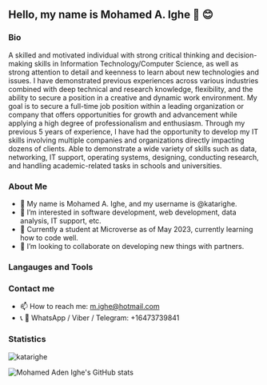 ## Hello, my name is Mohamed A. Ighe 👋 😊

### Bio
A skilled and motivated individual with strong critical thinking and decision-making skills in Information Technology/Computer Science, as well as strong attention to detail and keenness to learn about new 
technologies and issues. I have demonstrated previous experiences across various industries combined with deep technical and research knowledge, flexibility, and the ability to secure a position in a creative 
and dynamic work environment. My goal is to secure a full-time job position within a leading organization or company that offers opportunities for growth and advancement while applying a high degree of 
professionalism and enthusiasm. Through my previous 5 years of experience, I have had the opportunity to develop my IT skills involving multiple companies and organizations directly impacting dozens of clients. 
Able to demonstrate a wide variety of skills such as data, networking, IT support, operating systems, designing, conducting research, and handling academic-related tasks in schools and universities. 

### About Me
- 👋 My name is Mohamed A. Ighe, and my username is @katarighe.
- 👀 I’m interested in software development, web development, data analysis, IT support, etc. 
- 🌱 Currently a student at Microverse as of May 2023, currently learning how to code well. 
- 💞️ I’m looking to collaborate on developing new things with partners. 

### Langauges and Tools

### Contact me
- 📫 How to reach me: m.ighe@hotmail.com
- 📞 📧 WhatsApp / Viber / Telegram: +16473739841

### Statistics
<img src="https://komarev.com/ghpvc/?username=katarighe" alt="katarighe" />

![Mohamed Aden Ighe's GitHub stats](https://github-readme-stats.vercel.app/api?username=katarighe&show_icons=true&theme=radical)

<!---
katarighe/katarighe is a ✨ special ✨ repository because its `README.md` (this file) appears on your GitHub profile.
You can click the Preview link to take a look at your changes.
--->
